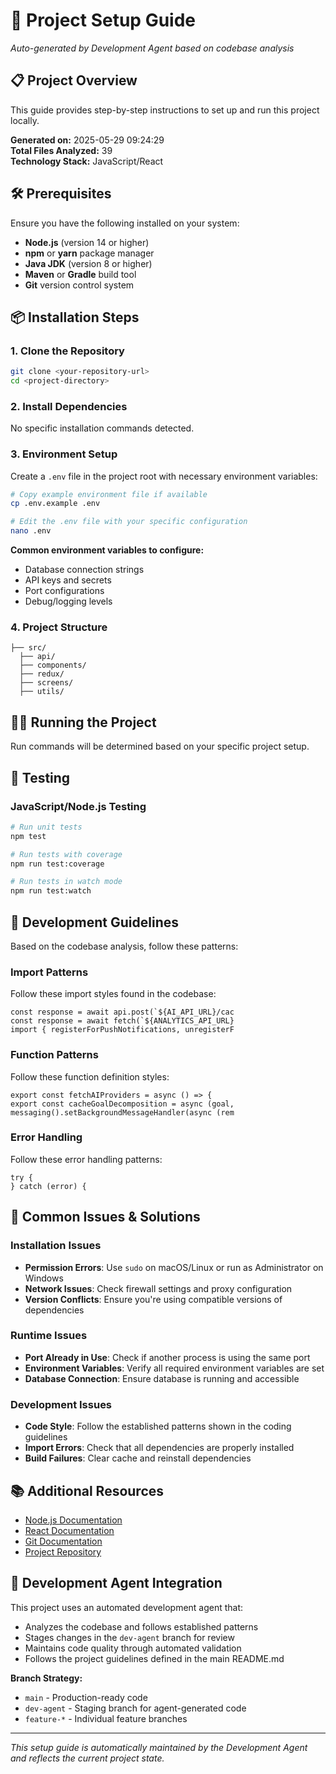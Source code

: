 # 🚀 Project Setup Guide

*Auto-generated by Development Agent based on codebase analysis*

## 📋 Project Overview

This guide provides step-by-step instructions to set up and run this project locally.

**Generated on:** 2025-05-29 09:24:29  
**Total Files Analyzed:** 39  
**Technology Stack:** JavaScript/React

## 🛠️ Prerequisites

Ensure you have the following installed on your system:

- **Node.js** (version 14 or higher)
- **npm** or **yarn** package manager
- **Java JDK** (version 8 or higher)
- **Maven** or **Gradle** build tool
- **Git** version control system

## 📦 Installation Steps

### 1. Clone the Repository
```bash
git clone <your-repository-url>
cd <project-directory>
```

### 2. Install Dependencies

No specific installation commands detected.

### 3. Environment Setup


Create a `.env` file in the project root with necessary environment variables:

```bash
# Copy example environment file if available
cp .env.example .env

# Edit the .env file with your specific configuration
nano .env
```

**Common environment variables to configure:**
- Database connection strings
- API keys and secrets
- Port configurations
- Debug/logging levels


### 4. Project Structure

```
├── src/
  ├── api/
  ├── components/
  ├── redux/
  ├── screens/
  ├── utils/
```

## 🏃‍♂️ Running the Project

Run commands will be determined based on your specific project setup.

## 🧪 Testing


### JavaScript/Node.js Testing
```bash
# Run unit tests
npm test

# Run tests with coverage
npm run test:coverage

# Run tests in watch mode
npm run test:watch
```

## 📝 Development Guidelines

Based on the codebase analysis, follow these patterns:


### Import Patterns
Follow these import styles found in the codebase:
```
const response = await api.post(`${AI_API_URL}/cac
const response = await fetch(`${ANALYTICS_API_URL}
import { registerForPushNotifications, unregisterF
```

### Function Patterns
Follow these function definition styles:
```
export const fetchAIProviders = async () => {
export const cacheGoalDecomposition = async (goal,
messaging().setBackgroundMessageHandler(async (rem
```

### Error Handling
Follow these error handling patterns:
```
try {
} catch (error) {
```

## 🔧 Common Issues & Solutions


### Installation Issues
- **Permission Errors**: Use `sudo` on macOS/Linux or run as Administrator on Windows
- **Network Issues**: Check firewall settings and proxy configuration
- **Version Conflicts**: Ensure you're using compatible versions of dependencies

### Runtime Issues
- **Port Already in Use**: Check if another process is using the same port
- **Environment Variables**: Verify all required environment variables are set
- **Database Connection**: Ensure database is running and accessible

### Development Issues
- **Code Style**: Follow the established patterns shown in the coding guidelines
- **Import Errors**: Check that all dependencies are properly installed
- **Build Failures**: Clear cache and reinstall dependencies


## 📚 Additional Resources

- [Node.js Documentation](https://nodejs.org/docs/)
- [React Documentation](https://reactjs.org/docs/)
- [Git Documentation](https://git-scm.com/doc)
- [Project Repository](https://github.com/your-repo)

## 🤖 Development Agent Integration

This project uses an automated development agent that:
- Analyzes the codebase and follows established patterns
- Stages changes in the `dev-agent` branch for review
- Maintains code quality through automated validation
- Follows the project guidelines defined in the main README.md

**Branch Strategy:**
- `main` - Production-ready code
- `dev-agent` - Staging branch for agent-generated code
- `feature-*` - Individual feature branches

---

*This setup guide is automatically maintained by the Development Agent and reflects the current project state.*
